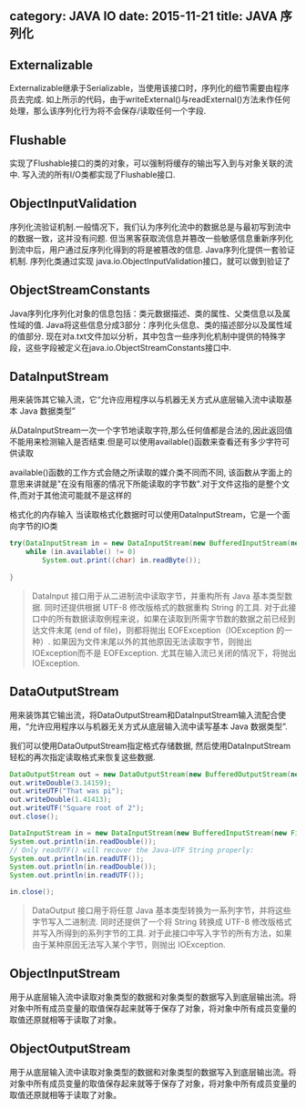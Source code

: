 category: JAVA IO
date: 2015-11-21
title: JAVA 序列化
---

## Externalizable 
Externalizable继承于Serializable，当使用该接口时，序列化的细节需要由程序员去完成. 如上所示的代码，由于writeExternal()与readExternal()方法未作任何处理，那么该序列化行为将不会保存/读取任何一个字段. 

## Flushable 
实现了Flushable接口的类的对象，可以强制将缓存的输出写入到与对象关联的流中. 写入流的所有I/O类都实现了Flushable接口. 

## ObjectInputValidation 
序列化流验证机制.一般情况下，我们认为序列化流中的数据总是与最初写到流中的数据一致，这并没有问题. 但当黑客获取流信息并篡改一些敏感信息重新序列化到流中后，用户通过反序列化得到的将是被篡改的信息. Java序列化提供一套验证机制. 序列化类通过实现 java.io.ObjectInputValidation接口，就可以做到验证了

## ObjectStreamConstants 
Java序列化序列化对象的信息包括：类元数据描述、类的属性、父类信息以及属性域的值. Java将这些信息分成3部分：序列化头信息、类的描述部分以及属性域的值部分. 现在对a.txt文件加以分析，其中包含一些序列化机制中提供的特殊字段，这些字段被定义在java.io.ObjectStreamConstants接口中.  

## DataInputStream 
用来装饰其它输入流，它“允许应用程序以与机器无关方式从底层输入流中读取基本 Java 数据类型”

从DataInputStream一次一个字节地读取字符,那么任何值都是合法的,因此返回值不能用来检测输入是否结束.但是可以使用available()函数来查看还有多少字符可供读取

available()函数的工作方式会随之所读取的媒介类不同而不同, 该函数从字面上的意思来讲就是"在没有阻塞的情况下所能读取的字节数".对于文件这指的是整个文件,而对于其他流可能就不是这样的

格式化的内存输入 当读取格式化数据时可以使用DataInputStream，它是一个面向字节的IO类
```java
try(DataInputStream in = new DataInputStream(new BufferedInputStream(new FileInputStream(TestDataInputStream.class.getCanonicalName())));) {
	while (in.available() != 0)
		System.out.print((char) in.readByte());
	
}
```
> DataInput 接口用于从二进制流中读取字节，并重构所有 Java 基本类型数据. 同时还提供根据 UTF-8 修改版格式的数据重构 String 的工具. 对于此接口中的所有数据读取例程来说，如果在读取到所需字节数的数据之前已经到达文件末尾 (end of file)，则都将抛出 EOFException（IOException 的一种）. 如果因为文件末尾以外的其他原因无法读取字节，则抛出 IOException而不是 EOFException. 尤其在输入流已关闭的情况下，将抛出 IOException. 

## DataOutputStream 
用来装饰其它输出流，将DataOutputStream和DataInputStream输入流配合使用，“允许应用程序以与机器无关方式从底层输入流中读写基本 Java 数据类型”. 

我们可以使用DataOutputStream指定格式存储数据, 然后使用DataInputStream轻松的再次指定读取格式来恢复这些数据.
```java
DataOutputStream out = new DataOutputStream(new BufferedOutputStream(new FileOutputStream("Data.txt")));
out.writeDouble(3.14159);
out.writeUTF("That was pi");
out.writeDouble(1.41413);
out.writeUTF("Square root of 2");
out.close();

DataInputStream in = new DataInputStream(new BufferedInputStream(new FileInputStream("Data.txt")));
System.out.println(in.readDouble());
// Only readUTF() will recover the Java-UTF String properly:
System.out.println(in.readUTF());
System.out.println(in.readDouble());
System.out.println(in.readUTF());

in.close();
```
> DataOutput 接口用于将任意 Java 基本类型转换为一系列字节，并将这些字节写入二进制流. 同时还提供了一个将 String 转换成 UTF-8 修改版格式并写入所得到的系列字节的工具. 对于此接口中写入字节的所有方法，如果由于某种原因无法写入某个字节，则抛出 IOException.

## ObjectInputStream 
用于从底层输入流中读取对象类型的数据和对象类型的数据写入到底层输出流。将对象中所有成员变量的取值保存起来就等于保存了对象，将对象中所有成员变量的取值还原就相等于读取了对象。

## ObjectOutputStream 
用于从底层输入流中读取对象类型的数据和对象类型的数据写入到底层输出流。将对象中所有成员变量的取值保存起来就等于保存了对象，将对象中所有成员变量的取值还原就相等于读取了对象。 